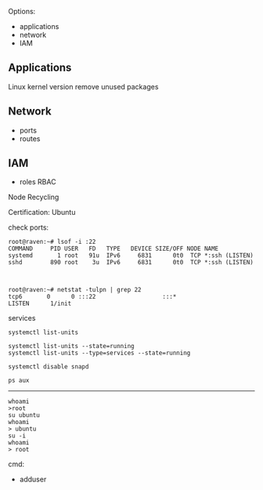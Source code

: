 Options:

- applications
- network
- IAM

## Applications
Linux kernel version
remove unused packages

## Network
- ports
- routes

## IAM
- roles RBAC


Node Recycling


Certification: Ubuntu


check ports:

```commandline
root@raven:~# lsof -i :22
COMMAND     PID USER   FD   TYPE   DEVICE SIZE/OFF NODE NAME
systemd       1 root   91u  IPv6     6831      0t0  TCP *:ssh (LISTEN)
sshd        890 root    3u  IPv6     6831      0t0  TCP *:ssh (LISTEN)



root@raven:~# netstat -tulpn | grep 22
tcp6       0      0 :::22                   :::*                    LISTEN      1/init

```


services

```commandline
systemctl list-units

systemctl list-units --state=running
systemctl list-units --type=services --state=running

systemctl disable snapd

```


`ps aux`


---
```commandline
whoami
>root
su ubuntu
whoami
> ubuntu
su -i 
whoami
> root 
```

cmd: 
- adduser



